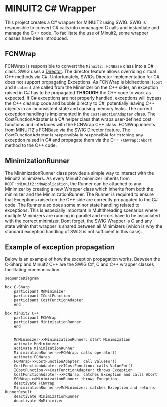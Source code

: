 ﻿# MINUIT2 C# Wrapper
This project creates a C# wrapper for MINUIT2 using SWIG.
SWIG is responsible to convert C# calls into unmanaged C calls and instantiate and manage the C++ code.
To facilitate the use of Minuit2, some wrapper classes have been introduced.

## FCNWrap
FCNWrap is responsible to convert the `Minuit2::FCNBase` class into a C# class.
SWIG uses a [Director](https://www.swig.org/Doc4.0/SWIGPlus.html#SWIGPlus_director_classes_introduction). The director feature allows overriding cirtual C++ methods via C#.
Unfortunately, SWIGs Director implementation for C# does not support propagating Exceptions. As FCNWrap is bidirectional (`Cost` and `Gradient` are called from the Minimizer on the C++ side), an exception raised in C# has to be propagated **THROUGH** the C++ code to work as expected.
If C# exceptions are not properly handled, exceptions will bypass the C++ cleanup code and bubble directly to C#, potentially leaving C++ objects in an inconsistent state and causing memory leaks.
The correct exception handling is implemented in the `CostFunctionAdapter` class.
The CostFunctionAdapter is a C# helper class that wraps user-defined cost functions and interfaces with the FCNWrap C++ class.
FCNWrap inherits from MINUIT2's FCNBase via the SWIG Director feature.
The CostFunctionAdapter is responsible is responsible for catching any exception raised in C# and propagate them via the C++ ``FCNWrap::Abort`` method to the C++ code.

## MinimizationRunner
The MinimizationRunner class provides a simple way to interact with the Minuit2 minimizers. As every Minuit2 minimizer inherits from `ROOT::Minuit2::MnApplication`,
the Runner can be attached to any Minimizer by creating a new Wrapper class which inherits from both the minimizer and the MinimizationRunner.
The Runner is required to ensure that Exceptions raised on the C++ side are correctly propagated to the C# code.
The Runner also does some minor state handling related to exceptions. This is especially important in Multithreading scenarios where multiple Minimizers are running in parallel and errors have to be associated with the correct minimizer.
Dont forget, the SWIG Wrapper is C and any state within that wrapper is shared between all Minimizers (which is why the standard exception handling of SWIG is not sufficient in this case).


## Example of exception propagation

Below is an example of how the exception propagation works. Between the C-Sharp and Minuit2 C++ are the SWIG C#, C and C++ wrapper classes facilitating communication.

``` mermaid
sequenceDiagram

box C-Sharp
    participant MnMinimizer
    participant ICostFunction
    participant CostFunctionAdapter
    end

box Minuit2 C++
    participant FCNWrap
    participant MinimizationRunner
    end


    MnMinimizer->>MinimizationRunner: start Minimization
    activate MnMinimizer
    activate MinimizationRunner
    MinimizationRunner->>FCNWrap: calls operator()
    activate FCNWrap
    FCNWrap->>CostFunctionAdapter: call ValueFor()
    CostFunctionAdapter->>ICostFunction: calls ValueFor()
    ICostFunction->>CostFunctionAdapter: throws Exception
    CostFunctionAdapter->>FCNWrap: catches Exception and calls Abort
    FCNWrap->>MinimizationRunner: throws Exception
    deactivate FCNWrap
    MinimizationRunner->>MnMinimizer: catches Exception and returns RunnerResult
    deactivate MinimizationRunner
    deactivate MnMinimizer
```
